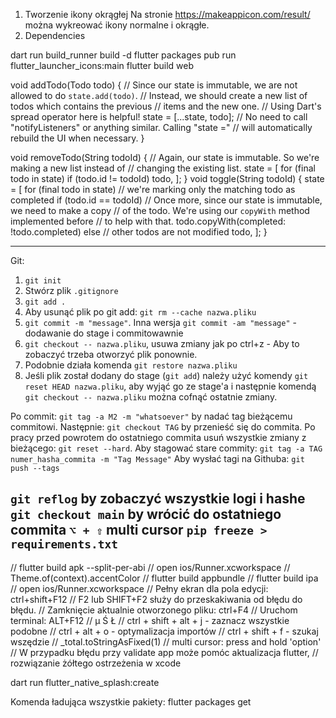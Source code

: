 1. Tworzenie ikony okrągłej
   Na stronie https://makeappicon.com/result/ można wykreować ikony normalne i okrągłe.
2. Dependencies

dart run build_runner build -d
flutter packages pub run flutter_launcher_icons:main
flutter build web

void addTodo(Todo todo) {
// Since our state is immutable, we are not allowed to do `state.add(todo)`.
// Instead, we should create a new list of todos which contains the previous
// items and the new one.
// Using Dart's spread operator here is helpful!
state = [...state, todo];
// No need to call "notifyListeners" or anything similar. Calling "state ="
// will automatically rebuild the UI when necessary.
}

void removeTodo(String todoId) {
// Again, our state is immutable. So we're making a new list instead of
// changing the existing list.
state = [
for (final todo in state)
if (todo.id != todoId) todo,
];
}
void toggle(String todoId) {
state = [
for (final todo in state)
// we're marking only the matching todo as completed
if (todo.id == todoId)
// Once more, since our state is immutable, we need to make a copy
// of the todo. We're using our `copyWith` method implemented before
// to help with that.
todo.copyWith(completed: !todo.completed)
else
// other todos are not modified
todo,
];
}

----------------------------------------------------------------
Git:

1. `git init`
2. Stwórz plik `.gitignore`
3. `git add .`
4. Aby usunąć plik po git add: `git rm --cache nazwa.pliku`
5. `git commit -m "message"`. Inna wersja `git commit -am "message"` - dodawanie do stage i
   commitowawnie
6. `git checkout -- nazwa.pliku`, usuwa zmiany jak po ctrl+z - Aby to zobaczyć trzeba otworzyć plik
   ponownie.
7. Podobnie działa komenda `git restore nazwa.pliku`
8. Jeśli plik został dodany do stage (`git add`) należy użyć komendy `git reset HEAD nazwa.pliku`,
   aby wyjąć go ze
   stage'a
   i następnie
   komendą `git checkout -- nazwa.pliku` można cofnąć ostatnie zmiany.

Po commit: `git tag -a M2 -m "whatsoever"` by nadać tag bieżącemu commitowi.
Następnie:
`git checkout TAG` by przenieść się do commita. Po pracy przed powrotem do ostatniego
commita usuń wszystkie zmiany z bieżącego: `git reset --hard`.
Aby stagować stare commity:
`git tag -a TAG numer_hasha_commita -m "Tag Message"`
Aby wysłać tagi na Githuba:
`git push --tags`

`git reflog` by zobaczyć wszystkie logi i hashe
`git checkout main` by wrócić do ostatniego commita
`⌥ + ⇧` multi cursor
`pip freeze > requirements.txt`
---
// flutter build apk --split-per-abi
// open ios/Runner.xcworkspace
// Theme.of(context).accentColor
// flutter build appbundle
// flutter build ipa
// open ios/Runner.xcworkspace
// Pełny ekran dla pola edycji: ctrl+shift+F12
// F2 lub SHIFT+F2 służy do przeskakiwania od błędu do błędu.
// Zamknięcie aktualnie otworzonego pliku: ctrl+F4
// Uruchom terminal: ALT+F12
// µ Ś  Ł
// ctrl + shift + alt + j - zaznacz wszystkie podobne
// ctrl + alt + o - optymalizacja importów
// ctrl + shift + f - szukaj wszędzie
// _total.toStringAsFixed(1)
// multi cursor: press and hold 'option'
// W przypadku błędu przy validate app może pomóc aktualizacja flutter,
// rozwiązanie żółtego ostrzeżenia w  xcode

dart run flutter_native_splash:create

 Komenda ładująca wszystkie pakiety:
 flutter packages get